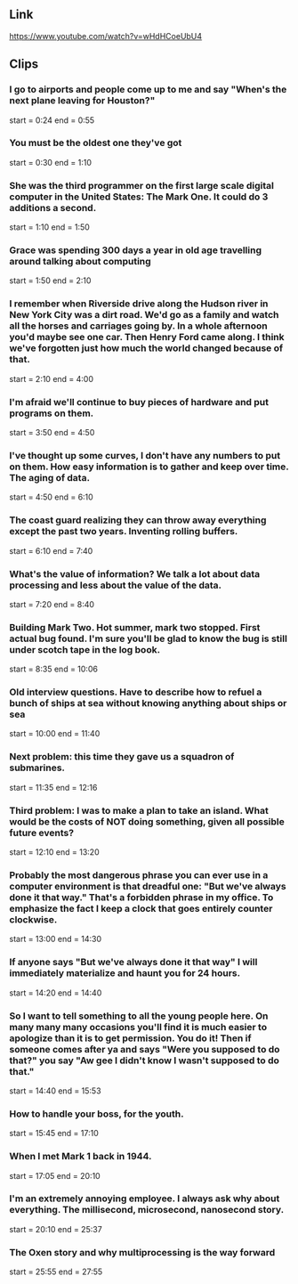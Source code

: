 ## Link
https://www.youtube.com/watch?v=wHdHCoeUbU4

## Clips

### I go to airports and people come up to me and say "When's the next plane leaving for Houston?"
start = 0:24
end = 0:55

### You must be the oldest one they've got
start = 0:30
end = 1:10

### She was the third programmer on the first large scale digital computer in the United States: The Mark One. It could do 3 additions a second.
start = 1:10
end = 1:50

### Grace was spending 300 days a year in old age travelling around talking about computing
start = 1:50
end = 2:10

### I remember when Riverside drive along the Hudson river in New York City was a dirt road. We'd go as a family and watch all the horses and carriages going by. In a whole afternoon you'd maybe see one car. Then Henry Ford came along. I think we've forgotten just how much the world changed because of that.
start = 2:10
end = 4:00

### I'm afraid we'll continue to buy pieces of hardware and put programs on them.
start = 3:50
end = 4:50

### I've thought up some curves, I don't have any numbers to put on them. How easy information is to gather and keep over time. The aging of data.
start = 4:50
end = 6:10

### The coast guard realizing they can throw away everything except the past two years. Inventing rolling buffers.
start = 6:10
end = 7:40

### What's the value of information? We talk a lot about data processing and less about the value of the data.
start = 7:20
end = 8:40

### Building Mark Two. Hot summer, mark two stopped. First actual bug found. I'm sure you'll be glad to know the bug is still under scotch tape in the log book.
start = 8:35
end = 10:06

### Old interview questions. Have to describe how to refuel a bunch of ships at sea without knowing anything about ships or sea
start = 10:00
end = 11:40

### Next problem: this time they gave us a squadron of submarines.
start = 11:35
end = 12:16

### Third problem: I was to make a plan to take an island. What would be the costs of NOT doing something, given all possible future events?
start = 12:10
end = 13:20

### Probably the most dangerous phrase you can ever use in a computer environment is that dreadful one: "But we've always done it that way." That's a forbidden phrase in my office. To emphasize the fact I keep a clock that goes entirely counter clockwise.
start = 13:00
end = 14:30

### If anyone says "But we've always done it that way" I will immediately materialize and haunt you for 24 hours.
start = 14:20
end = 14:40

### So I want to tell something to all the young people here. On many many many occasions you'll find it is much easier to apologize than it is to get permission. You do it! Then if someone comes after ya and says "Were you supposed to do that?" you say "Aw gee I didn't know I wasn't supposed to do that."
start = 14:40
end = 15:53

### How to handle your boss, for the youth.
start = 15:45
end = 17:10

### When I met Mark 1 back in 1944.
start = 17:05
end = 20:10

### I'm an extremely annoying employee. I always ask why about everything. The millisecond, microsecond, nanosecond story.
start = 20:10
end = 25:37

### The Oxen story and why multiprocessing is the way forward
start = 25:55
end = 27:55
